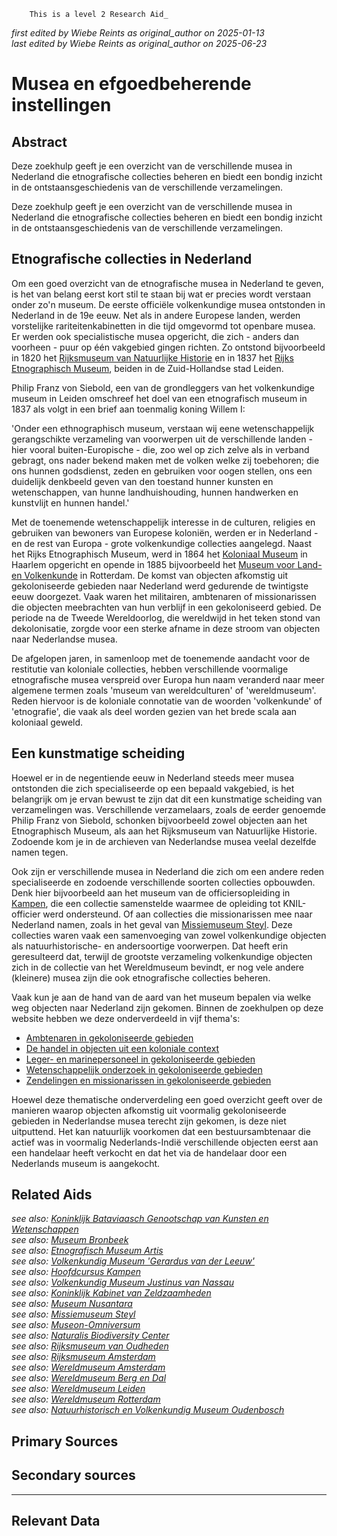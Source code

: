 
        This is a level 2 Research Aid_  
_first edited by Wiebe Reints as original_author on 2025-01-13_  
_last edited by Wiebe Reints as original_author on 2025-06-23_


# Musea en efgoedbeherende instellingen


## Abstract

Deze zoekhulp geeft je een overzicht van de verschillende musea in Nederland die etnografische collecties beheren en biedt een bondig inzicht in de ontstaansgeschiedenis van de verschillende verzamelingen.

Deze zoekhulp geeft je een overzicht van de verschillende musea in Nederland die etnografische collecties beheren en biedt een bondig inzicht in de ontstaansgeschiedenis van de verschillende verzamelingen.

## Etnografische collecties in Nederland

Om een goed overzicht van de etnografische musea in Nederland te geven, is het van belang eerst kort stil te staan bij wat er precies wordt verstaan onder zo'n museum. De eerste officiële volkenkundige musea ontstonden in Nederland in de 19e eeuw. Net als in andere Europese landen, werden vorstelijke rariteitenkabinetten in die tijd omgevormd tot openbare musea. Er werden ook specialistische musea opgericht, die zich - anders dan voorheen - puur op één vakgebied gingen richten. Zo ontstond bijvoorbeeld in 1820 het [Rijksmuseum van Natuurlijke Historie](https://app.colonialcollections.nl/nl/research-guide/https%3A%2F%2Fn2t%252Enet%2Fark%3A%2F27023%2Fb897e22a1eae224b0ca13b5ec14d51cb) en in 1837 het [Rijks Etnographisch Museum](https://app.colonialcollections.nl/nl/research-guide/https%3A%2F%2Fn2t%252Enet%2Fark%3A%2F27023%2F77c1a0cf982b33b9e88073c4a704049b), beiden in de Zuid-Hollandse stad Leiden.

Philip Franz von Siebold, een van de grondleggers van het volkenkundige museum in Leiden omschreef het doel van een etnografisch museum in 1837 als volgt in een brief aan toenmalig koning Willem I: 

  'Onder een ethnographisch museum, verstaan wij eene wetenschappelijk gerangschikte verzameling van voorwerpen uit de verschillende landen - hier vooral buiten-Europische - die, zoo wel op zich zelve als in verband gebragt, ons nader bekend maken met de volken welke zij toebehoren; die ons hunnen godsdienst, zeden en gebruiken voor oogen stellen, ons een duidelijk denkbeeld geven van den toestand hunner kunsten en wetenschappen, van hunne landhuishouding, hunnen handwerken en kunstvlijt en hunnen handel.'

Met de toenemende wetenschappelijk interesse in de culturen, religies en gebruiken van bewoners van Europese koloniën, werden er in Nederland - en de rest van Europa - grote volkenkundige collecties aangelegd. Naast het Rijks Etnographisch Museum, werd in 1864 het [Koloniaal Museum](https://app.colonialcollections.nl/nl/research-guide/https%3A%2F%2Fn2t%252Enet%2Fark%3A%2F27023%2Fba9397040f2cf7f618e2180fb6c90208) in Haarlem opgericht en opende in 1885 bijvoorbeeld het [Museum voor Land- en Volkenkunde](https://app.colonialcollections.nl/nl/research-guide/https%3A%2F%2Fn2t%252Enet%2Fark%3A%2F27023%2Fe2859af90871cee23d48d1467336b191) in Rotterdam. De komst van objecten afkomstig uit gekoloniseerde gebieden naar Nederland werd gedurende de twintigste eeuw doorgezet. Vaak waren het militairen, ambtenaren of missionarissen die objecten meebrachten van hun verblijf in een gekoloniseerd gebied. De periode na de Tweede Wereldoorlog, die wereldwijd in het teken stond van dekolonisatie, zorgde voor een sterke afname in deze stroom van objecten naar Nederlandse musea. 

De afgelopen jaren, in samenloop met de toenemende aandacht voor de restitutie van koloniale collecties, hebben verschillende voormalige etnografische musea verspreid over Europa hun naam veranderd naar meer algemene termen zoals 'museum van wereldculturen' of 'wereldmuseum'. Reden hiervoor is de koloniale connotatie van de woorden 'volkenkunde' of 'etnografie', die vaak als deel worden gezien van het brede scala aan koloniaal geweld.

## Een kunstmatige scheiding

Hoewel er in de negentiende eeuw in Nederland steeds meer musea ontstonden die zich specialiseerde op een bepaald vakgebied, is het belangrijk om je ervan bewust te zijn dat dit een kunstmatige scheiding van verzamelingen was. Verschillende verzamelaars, zoals de eerder genoemde Philip Franz von Siebold, schonken bijvoorbeeld zowel objecten aan het Etnographisch Museum, als aan het Rijksmuseum van Natuurlijke Historie. Zodoende kom je in de archieven van Nederlandse musea veelal dezelfde namen tegen.

Ook zijn er verschillende musea in Nederland die zich om een andere reden specialiseerde en zodoende verschillende soorten collecties opbouwden. Denk hier bijvoorbeeld aan het museum van de officiersopleiding in [Kampen](https://app.colonialcollections.nl/nl/research-guide/https%3A%2F%2Fn2t%252Enet%2Fark%3A%2F27023%2Ff6ea101de43dbfee244087c8bac58069), die een collectie samenstelde waarmee de opleiding tot KNIL-officier werd ondersteund. Of aan collecties die missionarissen mee naar Nederland namen, zoals in het geval van [Missiemuseum Steyl](https://app.colonialcollections.nl/nl/research-guide/https%3A%2F%2Fn2t%252Enet%2Fark%3A%2F27023%2Fd2c658fef273decf748b392ab053f046). Deze collecties waren vaak een samenvoeging van zowel volkenkundige objecten als natuurhistorische- en andersoortige voorwerpen. Dat heeft erin geresulteerd dat, terwijl de grootste verzameling volkenkundige objecten zich in de collectie van het Wereldmuseum bevindt, er nog vele andere (kleinere) musea zijn die ook etnografische collecties beheren.

Vaak kun je aan de hand van de aard van het museum bepalen via welke weg objecten naar Nederland zijn gekomen. Binnen de zoekhulpen op deze website hebben we deze onderverdeeld in vijf thema's:

  - [Ambtenaren in gekoloniseerde gebieden](https://app.colonialcollections.nl/nl/research-guide/https%3A%2F%2Fn2t%252Enet%2Fark%3A%2F27023%2F4f29663e147ee9c1ee7a9eb3019fca18)
  - [De handel in objecten uit een koloniale context](https://app.colonialcollections.nl/nl/research-guide/https%3A%2F%2Fn2t%252Enet%2Fark%3A%2F27023%2Fa27519d4364922f3fcd460ffa5f479cf)
  - [Leger- en marinepersoneel in gekoloniseerde gebieden](https://app.colonialcollections.nl/nl/research-guide/https%3A%2F%2Fn2t%252Enet%2Fark%3A%2F27023%2F0ceff3da7d6bba371bb16767a65b619e)
  - [Wetenschappelijk onderzoek in gekoloniseerde gebieden](https://app.colonialcollections.nl/nl/research-guide/https%3A%2F%2Fn2t%252Enet%2Fark%3A%2F27023%2Feb4ff2b6b993f02054ba064a6389f39e)
  - [Zendelingen en missionarissen in gekoloniseerde gebieden](https://app.colonialcollections.nl/nl/research-guide/https%3A%2F%2Fn2t%252Enet%2Fark%3A%2F27023%2F41e407de73f6c70da371491009c52198)

Hoewel deze thematische onderverdeling een goed overzicht geeft over de manieren waarop objecten afkomstig uit voormalig gekoloniseerde gebieden in Nederlandse musea terecht zijn gekomen, is deze niet uitputtend. Het kan natuurlijk voorkomen dat een bestuursambtenaar die actief was in voormalig Nederlands-Indië verschillende objecten eerst aan een handelaar heeft verkocht en dat het via de handelaar door een Nederlands museum is aangekocht.


## Related Aids

_see also: [Koninklijk Bataviaasch Genootschap van Kunsten en Wetenschappen](published/niveau3/Dutch/BGKW_20240827.yml)_  
_see also: [Museum Bronbeek](published/niveau3/Dutch/Bronbeek_20241002.yml)_  
_see also: [Etnografisch Museum Artis](published/niveau3/Dutch/EMArtis_20240711.yml)_  
_see also: [Volkenkundig Museum 'Gerardus van der Leeuw'](published/niveau3/Dutch/GerardusLeeuw_20250513.yml)_  
_see also: [Hoofdcursus Kampen](published/niveau3/Dutch/HoofdcursusKampen_20250428.yml)_  
_see also: [Volkenkundig Museum Justinus van Nassau](published/niveau3/Dutch/JustinusNassau_20250225.yml)_  
_see also: [Koninklijk Kabinet van Zeldzaamheden](published/niveau3/Dutch/KKZ_20240313.yml)_  
_see also: [Museum Nusantara](published/niveau3/Dutch/MNusantara_20250130.yml)_  
_see also: [Missiemuseum Steyl](published/niveau3/Dutch/MissiemuseumSteyl_20241021.yml)_  
_see also: [Museon-Omniversum](published/niveau3/Dutch/Museon_20250429.yml)_  
_see also: [Naturalis Biodiversity Center](published/niveau3/Dutch/Naturalis_20240710.yml)_  
_see also: [Rijksmuseum van Oudheden](published/niveau3/Dutch/RMO_20241106.yml)_  
_see also: [Rijksmuseum Amsterdam](published/niveau3/Dutch/RijksmuseumAmsterdam_20241006.yml)_  
_see also: [Wereldmuseum Amsterdam](published/niveau3/Dutch/WMAmsterdam_20240711.yml)_  
_see also: [Wereldmuseum Berg en Dal](published/niveau3/Dutch/WMBergEnDal_20241001.yml)_  
_see also: [Wereldmuseum Leiden](published/niveau3/Dutch/WMLeiden_20240327.yml)_  
_see also: [Wereldmuseum Rotterdam](published/niveau3/Dutch/WMRotterdam_20240822.yml)_  
_see also: [Natuurhistorisch en Volkenkundig Museum Oudenbosch](published/niveau3/Dutch/MOudenbosch_20250603.yml)_  

## Primary Sources

## Secondary sources



---
## Relevant Data 



        
